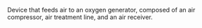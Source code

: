 Device that feeds air to an oxygen generator, composed of an air compressor, air treatment line, and an air receiver.